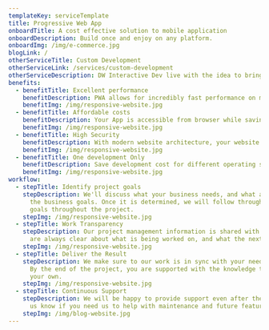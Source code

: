 ```yaml
---
templateKey: serviceTemplate
title: Progressive Web App
onboardTitle: A cost effective solution to mobile application
onboardDescription: Build once and enjoy on any platform.
onboardImg: /img/e-commerce.jpg
blogLink: /
otherServiceTitle: Custom Development
otherServiceLink: /services/custom-development
otherServiceDescription: DW Interactive Dev live with the idea to bring flexibility in development, make your idea alive.
benefits:
  - benefitTitle: Excellent performance
    benefitDescription: PWA allows for incredibly fast performance on mobile platform, taking advantages of assets caching.
    benefitImg: /img/responsive-website.jpg
  - benefitTitle: Affordable costs
    benefitDescription: Your App is accessible from browser while saving hosting cost
    benefitImg: /img/responsive-website.jpg
  - benefitTitle: High Security
    benefitDescription: With modern website architecture, your website data are in good hands.
    benefitImg: /img/responsive-website.jpg
  - benefitTitle: One development Only
    benefitDescription: Save development cost for different operating systems, PWA works just like an app without the need for user to download it.
    benefitImg: /img/responsive-website.jpg
workflow:
  - stepTitle: Identify project goals
    stepDescription: We'll discuss what your business needs, and what are some of
      the business goals. Once it is determined, we will follow through on those
      goals throughout the project.
    stepImg: /img/responsive-website.jpg
  - stepTitle: Work Transparency
    stepDescription: Our project management information is shared with you, so you
      are always clear about what is being worked on, and what the next step is.
    stepImg: /img/responsive-website.jpg
  - stepTitle: Deliver the Result
    stepDescription: We make sure to our work is in sync with your needs and goals.
      By the end of the project, you are supported with the knowledge to go on
      your own.
    stepImg: /img/responsive-website.jpg
  - stepTitle: Continuous Support
    stepDescription: We will be happy to provide support even after the project. Let
      us know if you need us to help with maintenance and future feature.
    stepImg: /img/blog-website.jpg
---
```

